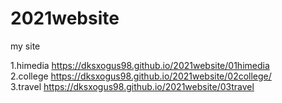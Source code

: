 # 2021website
my site

1.himedia https://dksxogus98.github.io/2021website/01himedia            
2.college  https://dksxogus98.github.io/2021website/02college/  
3.travel https://dksxogus98.github.io/2021website/03travel
